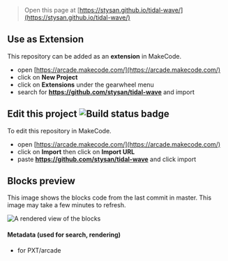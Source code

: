  


> Open this page at [https://stysan.github.io/tidal-wave/](https://stysan.github.io/tidal-wave/)

## Use as Extension

This repository can be added as an **extension** in MakeCode.

* open [https://arcade.makecode.com/](https://arcade.makecode.com/)
* click on **New Project**
* click on **Extensions** under the gearwheel menu
* search for **https://github.com/stysan/tidal-wave** and import

## Edit this project ![Build status badge](https://github.com/stysan/tidal-wave/workflows/MakeCode/badge.svg)

To edit this repository in MakeCode.

* open [https://arcade.makecode.com/](https://arcade.makecode.com/)
* click on **Import** then click on **Import URL**
* paste **https://github.com/stysan/tidal-wave** and click import

## Blocks preview

This image shows the blocks code from the last commit in master.
This image may take a few minutes to refresh.

![A rendered view of the blocks](https://github.com/stysan/tidal-wave/raw/master/.github/makecode/blocks.png)

#### Metadata (used for search, rendering)

* for PXT/arcade
<script src="https://makecode.com/gh-pages-embed.js"></script><script>makeCodeRender("{{ site.makecode.home_url }}", "{{ site.github.owner_name }}/{{ site.github.repository_name }}");</script>
